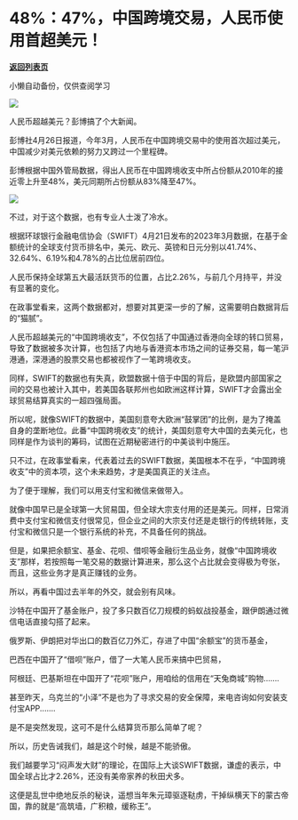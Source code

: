 # 48%：47%，中国跨境交易，人民币使用首超美元！

[**返回列表页**](/gzh/政事堂2019)

小懒自动备份，仅供查阅学习

![](https://mmbiz.qpic.cn/mmbiz_jpg/rxhS23yu8cOhU6iacjrA3Fxb7NlWfDqO47efgrdC2NEg8iam76Z8bUJxyy0SMyPOtXQtlbGcAHoqZcKAwfrtSj2g/640?wx_fmt=jpeg)

人民币超越美元？彭博搞了个大新闻。

彭博社4月26日报道，今年3月，人民币在中国跨境交易中的使用首次超过美元，中国减少对美元依赖的努力又跨过一个里程碑。

彭博根据中国外管局数据，得出人民币在中国跨境收支中所占份额从2010年的接近零上升至48%，美元同期所占份额从83%降至47%。

![](https://mmbiz.qpic.cn/mmbiz_jpg/rxhS23yu8cOhU6iacjrA3Fxb7NlWfDqO49NR2EZWpEs4jakY6GywMuia9EQu4eX4I2VCJl3uFJGahHvbrl8QwfzQ/640?wx_fmt=jpeg)

不过，对于这个数据，也有专业人士泼了冷水。  

根据环球银行金融电信协会（SWIFT）4月21日发布的2023年3月数据，在基于金额统计的全球支付货币排名中，美元、欧元、英镑和日元分别以41.74%、32.64%、6.19%和4.78%的占比位居前四位。

人民币保持全球第五大最活跃货币的位置，占比2.26%，与前几个月持平，并没有显著的变化。

在政事堂看来，这两个数据都对，想要对其更深一步的了解，这需要明白数据背后的“猫腻”。

人民币超越美元的“中国跨境收支”，不仅包括了中国通过香港向全球的转口贸易，导致了数据被多次计算，也包括了内地与香港资本市场之间的证券交易，每一笔沪港通，深港通的股票交易也都被视作了一笔跨境收支。

同样，SWIFT的数据也有失真，欧盟数据十倍于中国的背后，是欧盟内部国家之间的交易也被计入其中，若美国各联邦州也如欧洲这样计算，SWIFT才会露出全球贸易结算真实的一超四强局面。

所以呢，就像SWIFT的数据中，美国刻意夸大欧洲“鼓掌团”的比例，是为了掩盖自身的垄断地位。此番“中国跨境收支”的统计，美国刻意夸大中国的去美元化，也同样是作为谈判的筹码，试图在近期秘密进行的中美谈判中施压。

只不过，在政事堂看来，代表着过去的SWIFT数据，美国根本不在乎，“中国跨境收支”中的资本项，这个未来趋势，才是美国真正的关注点。  

为了便于理解，我们可以用支付宝和微信来做带入。  

就像中国早已是全球第一大贸易国，但全球大宗支付用的还是美元。同样，日常消费中支付宝和微信支付很常见，但企业之间的大宗支付还是走银行的传统转账，支付宝和微信只是一个银行系统的补充，不具备任何的挑战。

但是，如果把余额宝、基金、花呗、借呗等金融衍生品业务，就像“中国跨境收支”那样，若按照每一笔交易的数据计算进来，那么这个占比就会变得极为夸张，而且，这些业务才是真正赚钱的业务。

所以，再看中国过去半年的外交，就会别有风味。

沙特在中国开了基金账户，投了多只数百亿刀规模的蚂蚁战投基金，跟伊朗通过微信电话直接勾搭了起来。

俄罗斯、伊朗把对华出口的数百亿刀外汇，存进了中国“余额宝”的货币基金，

巴西在中国开了“借呗”账户，借了一大笔人民币来搞中巴贸易，

阿根廷、巴基斯坦在中国开了“花呗”账户，用咱给的信用在“天兔商城”购物.......

甚至昨天，乌克兰的“小泽”不是也为了寻求交易的安全保障，来电咨询如何安装支付宝APP.......

是不是突然发现，这可不是什么结算货币那么简单了呢？

所以，历史告诫我们，越是这个时候，越是不能骄傲。

我们越要学习“闷声发大财”的理论，在国际上大谈SWIFT数据，谦虚的表示，中国全球占比才2.26%，还没有美帝家养的秋田犬多。  

这便是乱世中绝地反杀的秘诀，遥想当年朱元璋驱逐鞑虏，干掉纵横天下的蒙古帝国，靠的就是“高筑墙，广积粮，缓称王”。


